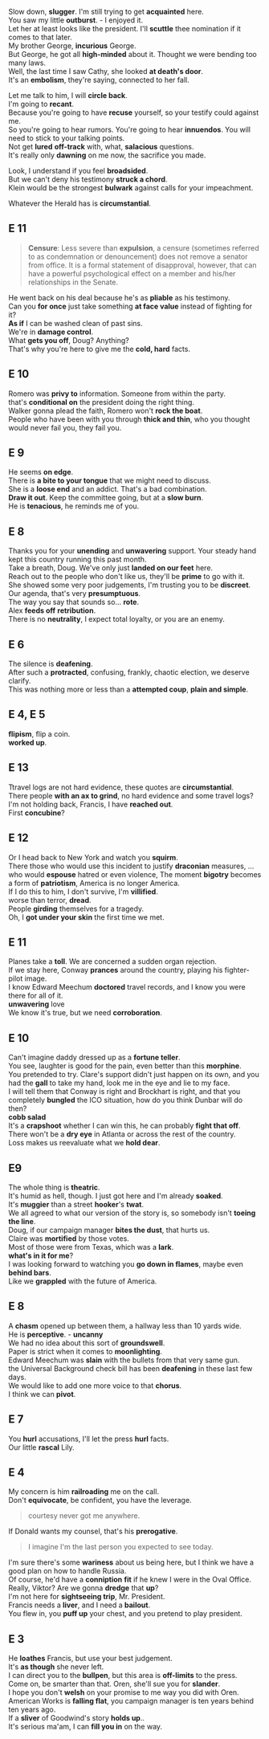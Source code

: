 

Slow down, **slugger**. I'm still trying to get **acquainted** here.  
You saw my little **outburst**. - I enjoyed it.  
Let her at least looks like the president. I'll **scuttle** thee nomination if it comes to that later.  
My brother George, **incurious** George.  
But George, he got all **high-minded** about it. Thought we were bending too many laws.  
Well, the last time I saw Cathy, she looked **at death's door**.  
It's an **embolism**, they're saying, connected to her fall.  


Let me talk to him, I will **circle back**.  
I'm going to **recant**.  
Because you're going to have **recuse** yourself, so your testify could against me.  
So you're going to hear rumors. You're going to hear **innuendos**. You will need to stick to your talking points.  
Not get **lured** **off-track** with, what, **salacious** questions.  
It's really only **dawning** on me now, the sacrifice you made.  

Look, I understand if you feel **broadsided**.  
But we can't deny his testimony **struck a chord**.  
Klein would be the strongest **bulwark** against calls for your impeachment.  

Whatever the Herald has is **circumstantial**.  

## E 11  

> **Censure**: Less severe than **expulsion**, a censure (sometimes referred to as condemnation or denouncement) does not remove a senator from office. It is a formal statement of disapproval, however, that can have a powerful psychological effect on a member and his/her relationships in the Senate.  

He went back on his deal because he's as **pliable** as his testimony.  
Can you **for once** just take something **at face value** instead of fighting for it?  
**As if** I can be washed clean of past sins.  
We're in **damage control**.  
What **gets you off**, Doug? Anything?  
That's why you're here to give me the **cold, hard** facts.  


## E 10  

Romero was **privy to** information. Someone from within the party.  
that's **conditional on** the president doing the right thing.  
Walker gonna plead the faith, Romero won't **rock the boat**.  
People who have been with you through **thick and thin**, who you thought would never fail you, they fail you.  


## E 9  

He seems **on edge**.  
There is **a bite to your tongue** that we might need to discuss.  
She is a **loose end** and an addict. That's a bad combination.  
**Draw it out**. Keep the committee going, but at a **slow burn**.  
He is **tenacious**, he reminds me of you.  


## E 8  

Thanks you for your **unending** and **unwavering** support. Your steady hand kept this country running this past month.  
Take a breath, Doug. We've only just **landed on our feet** here.  
Reach out to the people who don't like us, they'll be **prime** to go with it.  
She showed some very poor judgements, I'm trusting you to be **discreet**.  
Our agenda, that's very **presumptuous**.  
The way you say that sounds so... **rote**.  
Alex **feeds off** **retribution**.  
There is no **neutrality**, I expect total loyalty, or you are an enemy.  

## E 6  

The silence is **deafening**.  
After such a **protracted**, confusing, frankly, chaotic election, we deserve clarify.  
This was nothing more or less than a **attempted coup**, **plain and simple**.  

## E 4, E 5  
**flipism**, flip a coin.  
**worked up**.  


## E 13  
Ttravel logs are not hard evidence, these quotes are **circumstantial**.  
There people **with an ax to grind**, no hard evidence and some travel logs?  
I'm not holding back, Francis, I have **reached out**.  
First **concubine**?  


## E 12  
Or I head back to New York and watch you **squirm**.  
There those who would use this incident to justify **draconian** measures, ... who would **espouse** hatred or even violence, The moment **bigotry** becomes a form of **patriotism**, America is no longer America.  
If I do this to him, I don't survive, I'm **villified**.  
worse than terror, **dread**.  
People **girding** themselves for a tragedy.  
Oh, I **got under your skin** the first time we met.  


## E 11  
Planes take a **toll**. We are concerned a sudden organ rejection.  
If we stay here, Conway **prances** around the country, playing his fighter-pilot image.  
I know Edward Meechum **doctored** travel records, and I know you were there for all of it.  
**unwavering** love  
We know it's true, but we need **corroboration**.  

## E 10  
Can't imagine daddy dressed up as a **fortune teller**.  
You see, laughter is good for the pain, even better than this **morphine**.  
You pretended to try. Clare's support didn't just happen on its own, and you had the **gall** to take my hand, look me in the eye and lie to my face.  
I will tell them that Conway is right and Brockhart is right, and that you completely **bungled** the ICO situation, how do you think Dunbar will do then?  
**cobb salad**  
It's a **crapshoot** whether I can win this, he can probably **fight that off**.  
There won't be a **dry eye** in Atlanta or across the rest of the country.  
Loss makes us reevaluate what we **hold dear**.  


## E9  
The whole thing is **theatric**.  
It's humid as hell, though. I just got here and I'm already **soaked**.  
It's **muggier** than a street **hooker**'s **twat**.  
We all agreed to what our version of the story is, so somebody isn't **toeing the line**.  
Doug, if our campaign manager **bites the dust**, that hurts us.  
Claire was **mortified** by those votes.  
Most of those were from Texas, which was a **lark**.  
**what's in it for me**?  
I was looking forward to watching you **go down in flames**, maybe even **behind bars**.  
Like we **grappled** with the future of America.  


## E 8  
A **chasm** opened up between them, a hallway less than 10 yards wide.  
He is **perceptive**. - **uncanny**  
We had no idea about this sort of **groundswell**.  
Paper is strict when it comes to **moonlighting**.  
Edward Meechum was **slain** with the bullets from that very same gun.  
the Universal Background check bill has been **deafening** in these last few days.  
We would like to add one more voice to that **chorus**.  
I think we can **pivot**.  

## E 7  
You **hurl** accusations, I'll let the press **hurl** facts.  
Our little **rascal** Lily.  

## E 4  
My concern is him **railroading** me on the call.  
Don't **equivocate**, be confident, you have the leverage.  
> courtesy never got me anywhere.  

If Donald wants my counsel, that's his **prerogative**.  
> I imagine I'm the last person you expected to see today.  

I'm sure there's some **wariness** about us being here, but I think we have a good plan on how to handle Russia.  
Of course, he'd have a **conniption** **fit** if he knew I were in the Oval Office.  
Really, Viktor? Are we gonna **dredge** that **up**?  
I'm not here for **sightseeing trip**, Mr. President.  
Francis needs a **liver**, and I need a **bailout**.  
You flew in, you **puff up** your chest, and you pretend to play president.  

## E 3  
He **loathes** Francis, but use your best judgement.  
It's **as though** she never left.  
I can direct you to the **bullpen**, but this area is **off-limits** to the press.  
Come on, be smarter than that. Oren, she'll sue you for **slander**.  
I hope you don't **welsh** on your promise to me way you did with Oren.  
American Works is **falling flat**, you campaign manager is ten years behind ten years ago.  
If a **sliver** of Goodwind's story **holds up**..  
It's serious ma'am, I can **fill you in** on the way.  

